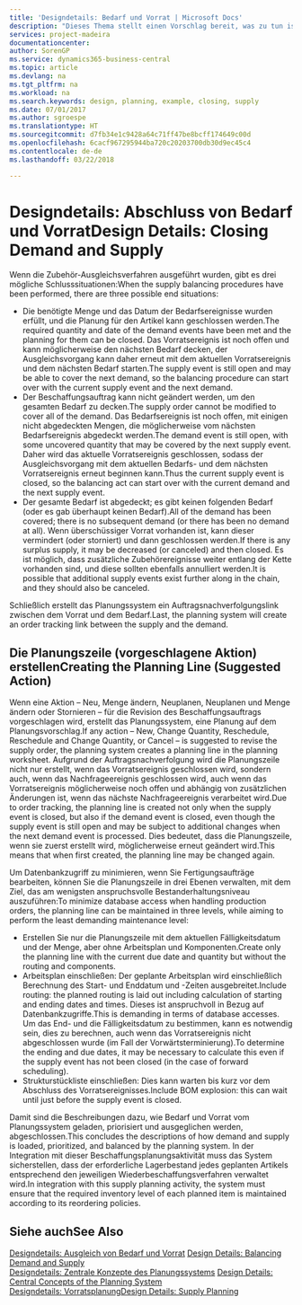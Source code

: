 ```yaml
---
title: 'Designdetails: Bedarf und Vorrat | Microsoft Docs'
description: "Dieses Thema stellt einen Vorschlag bereit, was zu tun ist, nachdem Sie das Zubehör-Ausgleichsverfahren ausgeführt haben."
services: project-madeira
documentationcenter: 
author: SorenGP
ms.service: dynamics365-business-central
ms.topic: article
ms.devlang: na
ms.tgt_pltfrm: na
ms.workload: na
ms.search.keywords: design, planning, example, closing, supply
ms.date: 07/01/2017
ms.author: sgroespe
ms.translationtype: HT
ms.sourcegitcommit: d7fb34e1c9428a64c71ff47be8bcff174649c00d
ms.openlocfilehash: 6cacf967295944ba720c20203700db30d9ec45c4
ms.contentlocale: de-de
ms.lasthandoff: 03/22/2018

---
```

# <a name="design-details-closing-demand-and-supply"></a><span data-ttu-id="f57b7-103">Designdetails: Abschluss von Bedarf und Vorrat</span><span class="sxs-lookup"><span data-stu-id="f57b7-103">Design Details: Closing Demand and Supply</span></span>
<span data-ttu-id="f57b7-104">Wenn die Zubehör-Ausgleichsverfahren ausgeführt wurden, gibt es drei mögliche Schlusssituationen:</span><span class="sxs-lookup"><span data-stu-id="f57b7-104">When the supply balancing procedures have been performed, there are three possible end situations:</span></span>  
  
* <span data-ttu-id="f57b7-105">Die benötigte Menge und das Datum der Bedarfsereignisse wurden erfüllt, und die Planung für den Artikel kann geschlossen werden.</span><span class="sxs-lookup"><span data-stu-id="f57b7-105">The required quantity and date of the demand events have been met and the planning for them can be closed.</span></span> <span data-ttu-id="f57b7-106">Das Vorratsereignis ist noch offen und kann möglicherweise den nächsten Bedarf decken, der Ausgleichsvorgang kann daher erneut mit dem aktuellen Vorratsereignis und dem nächsten Bedarf starten.</span><span class="sxs-lookup"><span data-stu-id="f57b7-106">The supply event is still open and may be able to cover the next demand, so the balancing procedure can start over with the current supply event and the next demand.</span></span>  
* <span data-ttu-id="f57b7-107">Der Beschaffungsauftrag kann nicht geändert werden, um den gesamten Bedarf zu decken.</span><span class="sxs-lookup"><span data-stu-id="f57b7-107">The supply order cannot be modified to cover all of the demand.</span></span> <span data-ttu-id="f57b7-108">Das Bedarfsereignis ist noch offen, mit einigen nicht abgedeckten Mengen, die möglicherweise vom nächsten Bedarfsereignis abgedeckt werden.</span><span class="sxs-lookup"><span data-stu-id="f57b7-108">The demand event is still open, with some uncovered quantity that may be covered by the next supply event.</span></span> <span data-ttu-id="f57b7-109">Daher wird das aktuelle Vorratsereignis geschlossen, sodass der Ausgleichsvorgang mit dem aktuellen Bedarfs- und dem nächsten Vorratsereignis erneut beginnen kann.</span><span class="sxs-lookup"><span data-stu-id="f57b7-109">Thus the current supply event is closed, so the balancing act can start over with the current demand and the next supply event.</span></span>  
* <span data-ttu-id="f57b7-110">Der gesamte Bedarf ist abgedeckt; es gibt keinen folgenden Bedarf (oder es gab überhaupt keinen Bedarf).</span><span class="sxs-lookup"><span data-stu-id="f57b7-110">All of the demand has been covered; there is no subsequent demand (or there has been no demand at all).</span></span> <span data-ttu-id="f57b7-111">Wenn überschüssiger Vorrat vorhanden ist, kann dieser vermindert (oder storniert) und dann geschlossen werden.</span><span class="sxs-lookup"><span data-stu-id="f57b7-111">If there is any surplus supply, it may be decreased (or canceled) and then closed.</span></span> <span data-ttu-id="f57b7-112">Es ist möglich, dass zusätzliche Zubehörereignisse weiter entlang der Kette vorhanden sind, und diese sollten ebenfalls annulliert werden.</span><span class="sxs-lookup"><span data-stu-id="f57b7-112">It is possible that additional supply events exist further along in the chain, and they should also be canceled.</span></span>  
  
<span data-ttu-id="f57b7-113">Schließlich erstellt das Planungssystem ein Auftragsnachverfolgungslink zwischen dem Vorrat und dem Bedarf.</span><span class="sxs-lookup"><span data-stu-id="f57b7-113">Last, the planning system will create an order tracking link between the supply and the demand.</span></span>  
  
## <a name="creating-the-planning-line-suggested-action"></a><span data-ttu-id="f57b7-114">Die Planungszeile (vorgeschlagene Aktion) erstellen</span><span class="sxs-lookup"><span data-stu-id="f57b7-114">Creating the Planning Line (Suggested Action)</span></span>  
<span data-ttu-id="f57b7-115">Wenn eine Aktion – Neu, Menge ändern, Neuplanen, Neuplanen und Menge ändern oder Stornieren – für die Revision des Beschaffungsauftrags vorgeschlagen wird, erstellt das Planungssystem, eine Planung auf dem Planungsvorschlag.</span><span class="sxs-lookup"><span data-stu-id="f57b7-115">If any action – New, Change Quantity, Reschedule, Reschedule and Change Quantity, or Cancel – is suggested to revise the supply order, the planning system creates a planning line in the planning worksheet.</span></span> <span data-ttu-id="f57b7-116">Aufgrund der Auftragsnachverfolgung wird die Planungszeile nicht nur erstellt, wenn das Vorratsereignis geschlossen wird, sondern auch, wenn das Nachfrageereignis geschlossen wird, auch wenn das Vorratsereignis möglicherweise noch offen und abhängig von zusätzlichen Änderungen ist, wenn das nächste Nachfrageereignis verarbeitet wird.</span><span class="sxs-lookup"><span data-stu-id="f57b7-116">Due to order tracking, the planning line is created not only when the supply event is closed, but also if the demand event is closed, even though the supply event is still open and may be subject to additional changes when the next demand event is processed.</span></span> <span data-ttu-id="f57b7-117">Dies bedeutet, dass die Planungszeile, wenn sie zuerst erstellt wird, möglicherweise erneut geändert wird.</span><span class="sxs-lookup"><span data-stu-id="f57b7-117">This means that when first created, the planning line may be changed again.</span></span>  
  
<span data-ttu-id="f57b7-118">Um Datenbankzugriff zu minimieren, wenn Sie Fertigungsaufträge bearbeiten, können Sie die Planungszeile in drei Ebenen verwalten, mit dem Ziel, das am wenigsten anspruchsvolle Bestanderhaltungsniveau auszuführen:</span><span class="sxs-lookup"><span data-stu-id="f57b7-118">To minimize database access when handling production orders, the planning line can be maintained in three levels, while aiming to perform the least demanding maintenance level:</span></span>  
  
* <span data-ttu-id="f57b7-119">Erstellen Sie nur die Planungszeile mit dem aktuellen Fälligkeitsdatum und der Menge, aber ohne Arbeitsplan und Komponenten.</span><span class="sxs-lookup"><span data-stu-id="f57b7-119">Create only the planning line with the current due date and quantity but without the routing and components.</span></span>  
* <span data-ttu-id="f57b7-120">Arbeitsplan einschließen: Der geplante Arbeitsplan wird einschließlich Berechnung des Start- und Enddatum und -Zeiten ausgebreitet.</span><span class="sxs-lookup"><span data-stu-id="f57b7-120">Include routing: the planned routing is laid out including calculation of starting and ending dates and times.</span></span> <span data-ttu-id="f57b7-121">Dieses ist anspruchvoll in Bezug auf Datenbankzugriffe.</span><span class="sxs-lookup"><span data-stu-id="f57b7-121">This is demanding in terms of database accesses.</span></span> <span data-ttu-id="f57b7-122">Um das End- und die Fälligkeitsdatum zu bestimmen, kann es notwendig sein, dies zu berechnen, auch wenn das Vorratsereignis nicht abgeschlossen wurde (im Fall der Vorwärtsterminierung).</span><span class="sxs-lookup"><span data-stu-id="f57b7-122">To determine the ending and due dates, it may be necessary to calculate this even if the supply event has not been closed (in the case of forward scheduling).</span></span>  
* <span data-ttu-id="f57b7-123">Strukturstückliste einschließen: Dies kann warten bis kurz vor dem Abschluss des Vorratsereignisses.</span><span class="sxs-lookup"><span data-stu-id="f57b7-123">Include BOM explosion: this can wait until just before the supply event is closed.</span></span>  
  
<span data-ttu-id="f57b7-124">Damit sind die Beschreibungen dazu, wie Bedarf und Vorrat vom Planungssystem geladen, priorisiert und ausgeglichen werden, abgeschlossen.</span><span class="sxs-lookup"><span data-stu-id="f57b7-124">This concludes the descriptions of how demand and supply is loaded, prioritized, and balanced by the planning system.</span></span> <span data-ttu-id="f57b7-125">In der Integration mit dieser Beschaffungsplanungsaktivität muss das System sicherstellen, dass der erforderliche Lagerbestand jedes geplanten Artikels entsprechend den jeweiligen Wiederbeschaffungsverfahren verwaltet wird.</span><span class="sxs-lookup"><span data-stu-id="f57b7-125">In integration with this supply planning activity, the system must ensure that the required inventory level of each planned item is maintained according to its reordering policies.</span></span>  
  
## <a name="see-also"></a><span data-ttu-id="f57b7-126">Siehe auch</span><span class="sxs-lookup"><span data-stu-id="f57b7-126">See Also</span></span>  
<span data-ttu-id="f57b7-127">[Designdetails: Ausgleich von Bedarf und Vorrat](design-details-balancing-demand-and-supply.md) </span><span class="sxs-lookup"><span data-stu-id="f57b7-127">[Design Details: Balancing Demand and Supply](design-details-balancing-demand-and-supply.md) </span></span>  
<span data-ttu-id="f57b7-128">[Designdetails: Zentrale Konzepte des Planungssystems](design-details-central-concepts-of-the-planning-system.md) </span><span class="sxs-lookup"><span data-stu-id="f57b7-128">[Design Details: Central Concepts of the Planning System](design-details-central-concepts-of-the-planning-system.md) </span></span>  
[<span data-ttu-id="f57b7-129">Designdetails: Vorratsplanung</span><span class="sxs-lookup"><span data-stu-id="f57b7-129">Design Details: Supply Planning</span></span>](design-details-supply-planning.md)
